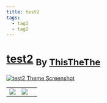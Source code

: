 ```yaml
---
title: test2
tags:
  - tag1
  - tag2
---
```

<div style="theme_page_template_version_1"> </div>

<h1>
    <a href="https://github.com/ThisTheThe/MicroMike">test2</a>
    <sub>By <a href="https://github.com/ThisTheThe">ThisTheThe</a></sub>
</h1>

[![test2 Theme Screenshot](https://camo.githubusercontent.com/ea7d35caa775edffbc49421cb7ff85ac85f07ca2a1b82d3ccd7047542d747442/68747470733a2f2f692e696d6775722e636f6d2f6a53546c7052492e706e67)](https://github.com/ThisTheThe/MicroMike)


<table>
    <tbody>
        <tr>
            <td><img src="https://img.shields.io/github/stars/ThisTheThe/MicroMike?color=573E7A&amp;logo=github&amp;style=for-the-badge></td>
            <td><img src="https://img.shields.io/github/issues/ThisTheThe/MicroMike/?color=573E7A&amp;logo=github&amp;style=for-the-badge></td>
            <td><img src="https://img.shields.io/github/issues-pr/ThisTheThe/MicroMike?color=573E7A&amp;logo=github&amp;style=for-the-badge></td>
            <td><img src="https://img.shields.io/badge/Created%20on-October 2022?color=573E7A&amp;logo=github&amp;style=for-the-badge></td>
            <td><img src="https://img.shields.io/github/last-commit/ThisTheThe/MicroMike?color=573E7A&amp;label=last%20update&amp;logo=github&amp;style=for-the-badge></td>
        </tr>
    </tbody>
</table>

